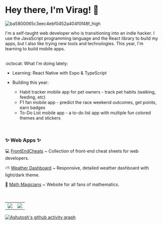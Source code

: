 # Hey there, I'm Virag! 🌸

![ba5800065c3eec4ebf0452a404f0f48f_high](https://github.com/user-attachments/assets/f9673be2-1132-4581-a575-78af5f54fdce)


I'm a self-taught web developer who is transitioning into an indie hacker.
I use the JavaScript programming language and the React library to build my apps, but I also like trying new tools and technologies.
This year, I'm learning to build mobile apps.
<br>
<br>

:octocat: What I'm doing lately:

- Learning: React Native with Expo & TypeScript

- Building this year:

  - Habit tracker mobile app for pet owners - track pet habits (walking, feeding, etc)
  - F1 fan mobile app - predict the race weekend outcomes, get points, earn badges
  - To-Do List mobile app - a to-do list app with multiple fun colored themes and stickers

<br>
<h3> ✨ Web Apps ✨ </h3>

 💻 [FrontEndCheats](https://frontendcheats.com/) ~ Collection of front-end cheat sheets for web developers.
   
 ⛅ [Weather Dashboard](https://virag-ky-weather-dashboard.netlify.app/) ~ Responsive, detailed weather dashboard with light/dark theme.
 
 📐 [Math Magicians](https://virag-ky-math-magicians.netlify.app/) ~ Website for all fans of mathematics.
<br>
<br>
<br>
<div><table><tr><td width="50%"><img src="https://github-readme-stats.vercel.app/api?username=virag-ky&show_icons=true&theme=cobalt"></td><td width="50%"><img src="https://github-readme-streak-stats-eight.vercel.app?user=virag-ky&theme=cobalt&fire=FF74B8&background=193549&currStreakNum=FF74B8"></td></tr></table></div>


[![Ashutosh's github activity graph](https://github-readme-activity-graph.vercel.app/graph?username=virag-ky&bg_color=193549&color=75eeb2&line=c576c1&point=0480ee&area=true&hide_border=false)](https://github.com/ashutosh00710/github-readme-activity-graph)
